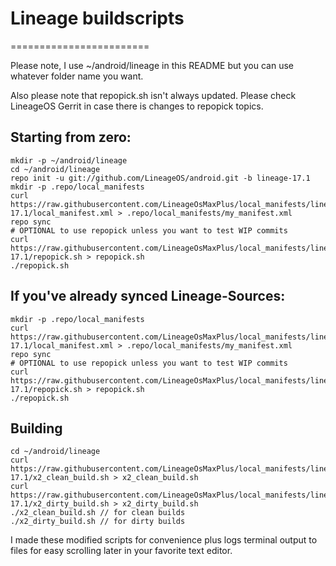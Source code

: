 # Lineage buildscripts
========================

Please note, I use ~/android/lineage in this README but you can use whatever folder name you want.

Also please note that repopick.sh isn't always updated. Please check LineageOS Gerrit in case there is changes to repopick topics.

Starting from zero:
---------
    mkdir -p ~/android/lineage
    cd ~/android/lineage
    repo init -u git://github.com/LineageOS/android.git -b lineage-17.1
    mkdir -p .repo/local_manifests
    curl https://raw.githubusercontent.com/LineageOsMaxPlus/local_manifests/lineage-17.1/local_manifest.xml > .repo/local_manifests/my_manifest.xml
    repo sync
    # OPTIONAL to use repopick unless you want to test WIP commits
    curl https://raw.githubusercontent.com/LineageOsMaxPlus/local_manifests/lineage-17.1/repopick.sh > repopick.sh
    ./repopick.sh

If you've already synced Lineage-Sources:
----------
    mkdir -p .repo/local_manifests
    curl https://raw.githubusercontent.com/LineageOsMaxPlus/local_manifests/lineage-17.1/local_manifest.xml > .repo/local_manifests/my_manifest.xml
    repo sync
    # OPTIONAL to use repopick unless you want to test WIP commits
    curl https://raw.githubusercontent.com/LineageOsMaxPlus/local_manifests/lineage-17.1/repopick.sh > repopick.sh
    ./repopick.sh

Building
----------
    cd ~/android/lineage
    curl https://raw.githubusercontent.com/LineageOsMaxPlus/local_manifests/lineage-17.1/x2_clean_build.sh > x2_clean_build.sh
    curl https://raw.githubusercontent.com/LineageOsMaxPlus/local_manifests/lineage-17.1/x2_dirty_build.sh > x2_dirty_build.sh
    ./x2_clean_build.sh // for clean builds
    ./x2_dirty_build.sh // for dirty builds

I made these modified scripts for convenience plus logs terminal output to files for easy scrolling later in your favorite text editor.
